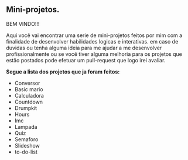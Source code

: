 ## Mini-projetos.

BEM VINDO!!!


Aqui você vai encontrar uma serie de mini-projetos feitos por mim com a finalidade de desenvolver habilidades logicas e interativas.
em caso de duvidas ou tenha alguma ideia para me ajudar a me desenvolver profissionalmente ou
se você tiver alguma melhoria para os projetos que estão postados pode efetuar um pull-request que logo irei avaliar.

<p>
      <strong>
            Segue a lista dos projetos que ja foram feitos:
      </strong>
</p>
<ul>
      <li>
            Conversor
      </li>
      <li>
            Basic mario
      </li>
      <li>
            Calculadora
      </li>
      <li>
            Countdown
      </li>
      <li>
            Drumpkit
      </li>
      <li>
            Hours
      </li>
      <li>
            Imc
      </li>
      <li>
            Lampada
      </li>
      <li>
            Quiz
      </li>
      <li>
            Semaforo
      </li>
      <li>
            Slideshow
      </li>
      <li>
            to-do-list
      </li>
</ul>
      
